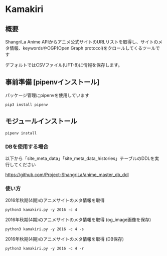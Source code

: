 # Kamakiri

## 概要

ShangriLa Anime APIからアニメ公式サイトのURLリストを取得し、サイトのメタ情報、keywordsやOGP(Open Graph protocol)をクロールしてくるツールです

デフォルトではCSVファイル(UFT-8)に情報を保存します。


## 事前準備 [pipenvインストール]

パッケージ管理にpipenvを使用しています

```
pip3 install pipenv
```

## モジュールインストール

```
pipenv install
```

### DBを使用する場合

以下から「site_meta_data」「site_meta_data_histories」テーブルのDDLを実行してください

https://github.com/Project-ShangriLa/anime_master_db_ddl

### 使い方

2016年秋期(4期)のアニメサイトのメタ情報を取得

```
python3 kamakiri.py -y 2016 -c 4
```

2016年秋期(4期)のアニメサイトのメタ情報を取得 (og_image画像を保存)

```
python3 kamakiri.py -y 2016 -c 4 -s
```

2016年秋期(4期)のアニメサイトのメタ情報を取得 (DB保存)

```
python3 kamakiri.py -y 2016 -c 4 -r
```
